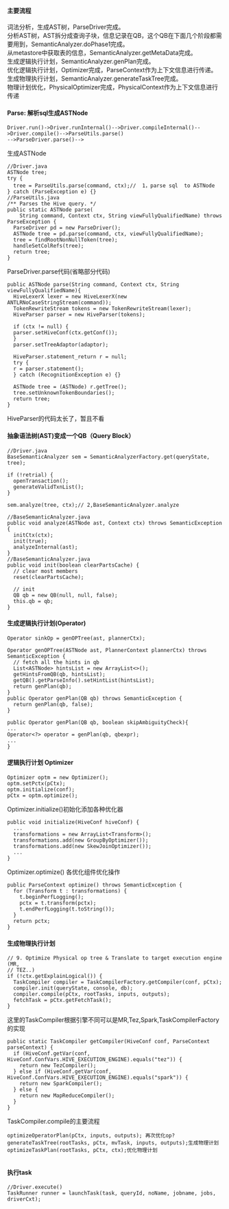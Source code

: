 
#### 主要流程

词法分析，生成AST树，ParseDriver完成。   
分析AST树，AST拆分成查询子块，信息记录在QB，这个QB在下面几个阶段都需要用到，SemanticAnalyzer.doPhase1完成。   
从metastore中获取表的信息，SemanticAnalyzer.getMetaData完成。   
生成逻辑执行计划，SemanticAnalyzer.genPlan完成。   
优化逻辑执行计划，Optimizer完成，ParseContext作为上下文信息进行传递。   
生成物理执行计划，SemanticAnalyzer.generateTaskTree完成。   
物理计划优化，PhysicalOptimizer完成，PhysicalContext作为上下文信息进行传递


#### Parse:  解析sql生成ASTNode

```
Driver.run()->Driver.runInternal()-->Driver.compileInternal()-->Driver.compile()-->ParseUtils.parse()
-->ParseDriver.parse()-->

```
生成ASTNode

```
//Driver.java
ASTNode tree;
try {
  tree = ParseUtils.parse(command, ctx);//  1，parse sql  to ASTNode
} catch (ParseException e) {}
//ParseUtils.java
/** Parses the Hive query. */
public static ASTNode parse(
    String command, Context ctx, String viewFullyQualifiedName) throws ParseException {
  ParseDriver pd = new ParseDriver();
  ASTNode tree = pd.parse(command, ctx, viewFullyQualifiedName);
  tree = findRootNonNullToken(tree);
  handleSetColRefs(tree);
  return tree;
}
```
ParseDriver.parse代码(省略部分代码)

```
public ASTNode parse(String command, Context ctx, String viewFullyQualifiedName){
  HiveLexerX lexer = new HiveLexerX(new ANTLRNoCaseStringStream(command));
  TokenRewriteStream tokens = new TokenRewriteStream(lexer);
  HiveParser parser = new HiveParser(tokens);
  
  if (ctx != null) {
  parser.setHiveConf(ctx.getConf());
  }
  parser.setTreeAdaptor(adaptor);
  
  HiveParser.statement_return r = null;
  try {
  r = parser.statement();
  } catch (RecognitionException e) {}
  
  ASTNode tree = (ASTNode) r.getTree();
  tree.setUnknownTokenBoundaries();
  return tree;
}
```
HiveParser的代码太长了，暂且不看

#### 抽象语法树(AST)变成一个QB（Query Block） 

```
//Driver.java
BaseSemanticAnalyzer sem = SemanticAnalyzerFactory.get(queryState, tree);

if (!retrial) {
  openTransaction();
  generateValidTxnList();
}

sem.analyze(tree, ctx);// 2,BaseSemanticAnalyzer.analyze

//BaseSemanticAnalyzer.java
public void analyze(ASTNode ast, Context ctx) throws SemanticException {
  initCtx(ctx);
  init(true);
  analyzeInternal(ast);
}
//BaseSemanticAnalyzer.java
public void init(boolean clearPartsCache) {
  // clear most members
  reset(clearPartsCache);

  // init
  QB qb = new QB(null, null, false);
  this.qb = qb;
}
```

#### 生成逻辑执行计划(Operator)

```
Operator sinkOp = genOPTree(ast, plannerCtx);

Operator genOPTree(ASTNode ast, PlannerContext plannerCtx) throws SemanticException {
  // fetch all the hints in qb
  List<ASTNode> hintsList = new ArrayList<>();
  getHintsFromQB(qb, hintsList);
  getQB().getParseInfo().setHintList(hintsList);
  return genPlan(qb);
}
public Operator genPlan(QB qb) throws SemanticException {
  return genPlan(qb, false);
}

public Operator genPlan(QB qb, boolean skipAmbiguityCheck){
...
Operator<?> operator = genPlan(qb, qbexpr);
...
}
```

#### 逻辑执行计划 Optimizer

```
Optimizer optm = new Optimizer();
optm.setPctx(pCtx);
optm.initialize(conf);
pCtx = optm.optimize();
```
Optimizer.initialize()初始化添加各种优化器

```
public void initialize(HiveConf hiveConf) {
  ...
  transformations = new ArrayList<Transform>();
  transformations.add(new GroupByOptimizer());
  transformations.add(new SkewJoinOptimizer());
  ...
}
```
Optimizer.optimize()  各优化组件优化操作

```
public ParseContext optimize() throws SemanticException {
  for (Transform t : transformations) {
    t.beginPerfLogging();
    pctx = t.transform(pctx);
    t.endPerfLogging(t.toString());
  }
  return pctx;
}
```

#### 生成物理执行计划

```
// 9. Optimize Physical op tree & Translate to target execution engine (MR,
// TEZ..)
if (!ctx.getExplainLogical()) {
  TaskCompiler compiler = TaskCompilerFactory.getCompiler(conf, pCtx);
  compiler.init(queryState, console, db);
  compiler.compile(pCtx, rootTasks, inputs, outputs);
  fetchTask = pCtx.getFetchTask();
}
```
这里的TaskCompiler根据引擎不同可以是MR,Tez,Spark,TaskCompilerFactory的实现

```
public static TaskCompiler getCompiler(HiveConf conf, ParseContext parseContext) {
  if (HiveConf.getVar(conf, HiveConf.ConfVars.HIVE_EXECUTION_ENGINE).equals("tez")) {
    return new TezCompiler();
  } else if (HiveConf.getVar(conf, HiveConf.ConfVars.HIVE_EXECUTION_ENGINE).equals("spark")) {
    return new SparkCompiler();
  } else {
    return new MapReduceCompiler();
  }
}
```

TaskCompiler.compile的主要流程

```
optimizeOperatorPlan(pCtx, inputs, outputs); 再次优化op?
generateTaskTree(rootTasks, pCtx, mvTask, inputs, outputs);生成物理计划
optimizeTaskPlan(rootTasks, pCtx, ctx);优化物理计划


```

####  执行task 

```
//Driver.execute()
TaskRunner runner = launchTask(task, queryId, noName, jobname, jobs, driverCxt);
```
